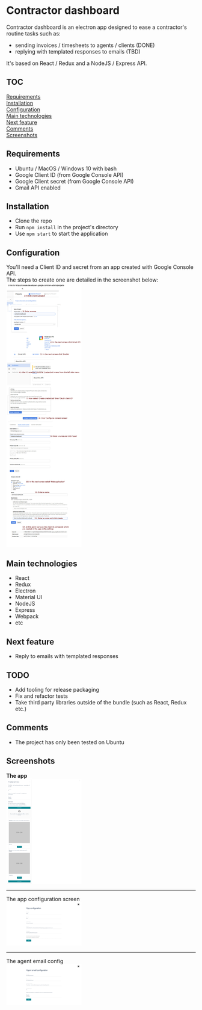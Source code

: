 # Contractor dashboard

Contractor dashboard is an electron app designed to ease a contractor's routine tasks such as:
- sending invoices / timesheets to agents / clients (DONE)
- replying with templated responses to emails (TBD)

It's based on React / Redux and a NodeJS / Express API.

## TOC

[Requirements](#requirements)  
[Installation](#installation)  
[Configuration](#configuration)  
[Main technologies](#main-technologies)  
[Next feature](#next-feature)  
[Comments](#comments)  
[Screenshots](#screenshots)  

## Requirements

- Ubuntu / MacOS / Windows 10 with bash
- Google Client ID (from Google Console API)
- Google Client secret (from Google Console API)
- Gmail API enabled

## Installation

- Clone the repo
- Run `npm install` in the project's directory
- Use `npm start` to start the application

## Configuration

You'll need a Client ID and secret from an app created with Google Console API.  
The steps to create one are detailed in the screenshot below:  
<img width="200px" src="https://github.com/efidiles/contractor-dashboard/raw/docs/steps.jpg" alt="Steps to generate Google client ID and secret">

## Main technologies

- React
- Redux
- Electron
- Material UI
- NodeJS
- Express
- Webpack
- etc

## Next feature

- Reply to emails with templated responses

## TODO

- Add tooling for release packaging
- Fix and refactor tests
- Take third party libraries outside of the bundle (such as React, Redux etc.)

## Comments

- The project has only been tested on Ubuntu

## Screenshots

**The app**  
<img width="200px" src="https://github.com/efidiles/contractor-dashboard/raw/docs/screenshots/app.png" alt="The app">

---
The app configuration screen  
<img width="200px" src="https://github.com/efidiles/contractor-dashboard/raw/docs/screenshots/app-config.png" alt="The app configuration screen">

---
The agent email config  
<img width="200px" src="https://github.com/efidiles/contractor-dashboard/raw/docs/screenshots/agent-email-config.png" alt="The agent email config">
